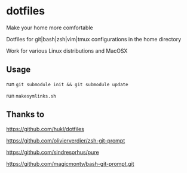 dotfiles
========

Make your home more comfortable

Dotfiles for git|bash|zsh|vim|tmux configurations in the home directory

Work for various Linux distributions and MacOSX


## Usage

run ```git submodule init && git submodule update```

run ```makesymlinks.sh```

## Thanks to
https://github.com/hukl/dotfiles

https://github.com/olivierverdier/zsh-git-prompt

https://github.com/sindresorhus/pure

https://github.com/magicmonty/bash-git-prompt.git
